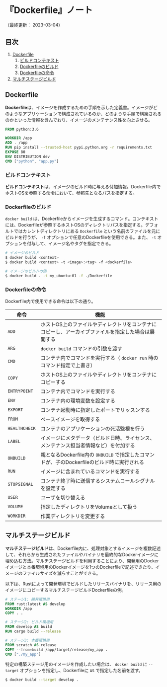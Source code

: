 # 『Dockerfile』ノート

（最終更新： 2023-03-04）


## 目次

1. [Dockerfile](#dockerfile)
	1. [ビルドコンテキスト](#ビルドコンテキスト)
	1. [Dockerfileのビルド](#dockerfileのビルド)
	1. [Dockerfileの命令](#dockerfileの命令)
1. [マルチステージビルド](#マルチステージビルド)


## Dockerfile

**Dockerfile**は、イメージを作成するための手順を示した定義書。イメージがどのようなアプリケーションで構成されているのか、どのような手順で構築されるのかといった情報を含んでおり、イメージのメンテナンス性を向上させる。

```dockerfile
FROM python:3.6

WORKDIR /app
ADD . /app
RUN pip install --trusted-host pypi.python.org -r requirements.txt
EXPOSE 80
ENV DISTRIBUTION dev
CMD ["python", "app.py"]
```

### ビルドコンテキスト

**ビルドコンテキスト**は、イメージのビルド時に与える付加情報。Dockerfile内でホストOSを参照する命令において、参照先となるパスを指定する。

### Dockerfileのビルド

`docker build` は、Dockerfileからイメージを生成するコマンド。コンテキストには、Dockerfileが参照するホストOSのディレクトリパスを指定する。デフォルトではカレントディレクトリにある `Dockerfile` という名前のファイルを元にビルドを行うが、 `-f` オプションで任意のDockerfileを使用できる。また、 `-t` オプションを付与して、イメージ名やタグを指定できる。

```sh
# イメージのビルド
$ docker build <context>
$ docker build <context> -t <image>:<tag> -f <dockerfile>

# イメージのビルドの例
$ docker build . -t my_ubuntu:01 -f ./Dockerfile
```

### Dockerfileの命令

Dockerfile内で使用できる命令は以下の通り。

| 命令          | 機能                                                                                                |
| ------------- | --------------------------------------------------------------------------------------------------- |
| `ADD`         | ホストOS上のファイルやディレクトリをコンテナにコピーし、アーカイブファイルを指定した場合は展開する |
| `ARG`         | `docker build` コマンドの引数を渡す                                                                 |
| `CMD`         | コンテナ内でコマンドを実行する（ `docker run` 時のコマンド指定で上書き）                            |
| `COPY`        | ホストOS上のファイルやディレクトリをコンテナにコピーする                                            |
| `ENTRYPOINT`  | コンテナ内でコマンドを実行する                                                                      |
| `ENV`         | コンテナ内の環境変数を設定する                                                                      |
| `EXPORT`      | コンテナ起動時に指定したポートでリッスンする                                                        |
| `FROM`        | ベースイメージを取得する                                                                            |
| `HEALTHCHECK` | コンテナのアプリケーションの死活監視を行う                                                          |
| `LABEL`       | イメージにメタデータ（ビルド日時、ライセンス、メンテナンス担当者情報など）を付加する                |
| `ONBUILD`     | 親となるDockerfile内の `ONBUILD` で指定したコマンドが、子のDockerfileのビルド時に実行される         |
| `RUN`         | イメージに含まれているコマンドを実行する                                                            |
| `STOPSIGNAL`  | コンテナ終了時に送信するシステムコールシグナルを設定する                                            |
| `USER`        | ユーザを切り替える                                                                                  |
| `VOLUME`      | 指定したディレクトリをVolumeとして扱う                                                              |
| `WORKDIR`     | 作業ディレクトリを変更する                                                                          |


## マルチステージビルド

**マルチステージビルド**は、Dockerfile内に、処理対象とするイメージを複数記述して、それらから生成されたファイルやバイナリを最終的なDockerイメージに埋め込む方法。マルチステージビルドを利用することにより、開発用のDockerイメージと本番環境用のDockerイメージを1つのDockerfileで記述できたり、イメージのファイルサイズを減らすことができる。

以下は、Rustによって開発環境でビルドしたリリースバイナリを、リリース用のイメージにコピーするマルチステージビルドDockerfileの例。

```dockerfile
# ステージ1: 開発環境用
FROM rust:latest AS develop
WORKDIR /app
COPY . .

# ステージ2: ビルド環境用
FROM develop AS build
RUN cargo build --release

# ステージ3: 本番環境用
FROM scratch AS release
COPY --from=build /app/target/release/my_app .
CMD ["./my_app"]
```

特定の構築ステージ用のイメージを作成したい場合は、 `docker build` に `--target` オプションを指定し、Dockerfileに `AS` で指定した名前を渡す。

```sh
$ docker build --target develop .
```
